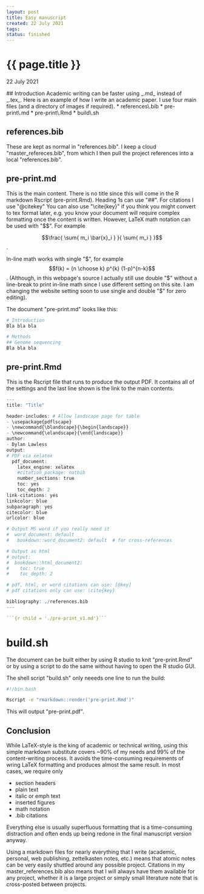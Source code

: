 ```yaml
---
layout: post
title: Easy manuscript
created: 22 July 2021
tags: 
status: finished
---
```


{{ page.title }}
================

<p class="meta">22 July 2021</p>
## Introduction
Academic writing can be faster using _.md_ instead of _.tex_.
Here is an example of how I write an academic paper.
I use four main files (and a directory of images if required).
* references\.bib
* pre-print\.md
* pre-print\.Rmd
* build\.sh

## references\.bib
These are kept as normal in "references.bib".
I keep a cloud "master_refereces.bib", from which I then pull the project references into a local "references.bib".

## pre-print\.md
This is the main content.
There is no title since this will come in the R markdown Rscript (pre-print.Rmd).
Heading 1s can use "##". 
For citations I use "@citekey"
You can also use "\cite{key}" if you think you might convert to tex format later, e.g. you know your document will require complex formatting once the content is written.
However, LaTeX math notation can be used with "\$\$". 
For example

$$\frac{ \sum{ m_i \bar{x}_i } }{ \sum{ m_i } }$$.

In-line math works with single "\$", for example $$f(k) = {n \choose k} p^{k} (1-p)^{n-k}$$.
(Although, in this webpage's source I actually still use double "\$" without a line-break to print in-line math since I use different setting on this site. I am changing the website setting soon to use single and double "\$" for zero editing).

The document "pre-print.md" looks like this:

``` bash 
# Introduction 
Bla bla bla

# Methods
## Genome sequencing 
Bla bla bla
```

## pre-print\.Rmd
This is the Rscript file that runs to produce the output PDF.
It contains all of the settings and the last line shown is the link to the main contents. 

``` R
---
title: "Title"

header-includes: # Allow landscape page for table
- \usepackage{pdflscape}
- \newcommand{\blandscape}{\begin{landscape}}
- \newcommand{\elandscape}{\end{landscape}}
author:
- Dylan Lawless
output:
# PDF via xelatex
  pdf_document:
    latex_engine: xelatex
    #citation_package: natbib
    number_sections: true
    toc: yes
    toc_depth: 2
link-citations: yes
linkcolor: blue
subparagraph: yes
citecolor: blue
urlcolor: blue

# Output MS word if you really need it
#  word_document: default
#   bookdown::word_document2: default  # for cross-references

# Output as html
# output:
#  bookdown::html_document2:
#    toc: true
#    toc_depth: 2

# pdf, html, or word citations can use: [@key]
# pdf citations only can use: \cite{key}

bibliography: ./references.bib
---

```{r child = './pre-print_v1.md'}```

```

# build\.sh
The document can be built either by using R studio to knit "pre-print.Rmd" or by using a script to do the same without having to open the R studio GUI.

The shell script "build.sh" only neeeds one line to run the build:

``` bash
#!/bin.bash

Rscript -e "rmarkdown::render('pre-print.Rmd')"
```

This will output "pre-print.pdf".

## Conclusion 
While LaTeX-style is the king of academic or technical writing,
using this simple markdown substitute covers ~90% of my needs and 99% of the content-writing process. 
It avoids the time-consuming requirements of wring LaTeX formatting and produces almost the same result. 
In most cases, we require only
* section headers
* plain text
* italic or emph text
* inserted figures
* math notation
* .bib citations

Everything else is usually superfluous formatting that is a time-consuming distraction and often ends up being redone in the final manuscript version anyway. 

Using a markdown files for nearly everything that I write (academic, personal, web publishing, zettelkasten notes, etc.) means that atomic notes can be very easily shuttled around any possible project. 
Citations in my master_references.bib also means that I will always have them available for any project, whether it is a large project or simply small literature note that is cross-posted between projects. 
